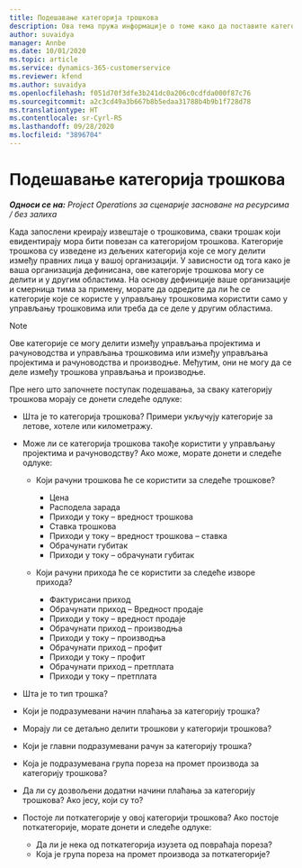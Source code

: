 ```yaml
---
title: Подешавање категорија трошкова
description: Ова тема пружа информације о томе како да поставите категорије трошкова и дељене категорије за извештаје о трошковима.
author: suvaidya
manager: Annbe
ms.date: 10/01/2020
ms.topic: article
ms.service: dynamics-365-customerservice
ms.reviewer: kfend
ms.author: suvaidya
ms.openlocfilehash: f051d70f3dfe3b241dc0a206c0cdfda000f87c76
ms.sourcegitcommit: a2c3cd49a3b667b8b5edaa31788b4b9b1f728d78
ms.translationtype: HT
ms.contentlocale: sr-Cyrl-RS
ms.lasthandoff: 09/28/2020
ms.locfileid: "3896704"
---
```

# <a name="set-up-expense-categories"></a>Подешавање категорија трошкова

_**Односи се на:** Project Operations за сценарије засноване на ресурсима / без залиха_

Када запослени креирају извештаје о трошковима, сваки трошак који евидентирају мора бити повезан са категоријом трошкова. Категорије трошкова су изведене из дељених категорија које се могу делити између правних лица у вашој организацији. У зависности од тога како је ваша организација дефинисана, ове категорије трошкова могу се делити и у другим областима. На основу дефиниције ваше организације и смерница тима за примену, морате да одредите да ли ће се категорије које се користе у управљању трошковима користити само у управљању трошковима или треба да се деле у другим областима.

> [!NOTE]
> Ове категорије се могу делити између управљања пројектима и рачуноводства и управљања трошковима или између управљања пројектима и рачуноводства и производње. Међутим, они не могу да се деле између трошкова управљања и производње.

Пре него што започнете поступак подешавања, за сваку категорију трошкова морају се донети следеће одлуке:

- Шта је то категорија трошкова? Примери укључују категорије за летове, хотеле или километражу.
- Може ли се категорија трошкова такође користити у управљању пројектима и рачуноводству? Ако може, морате донети и следеће одлуке:

    - Који рачуни трошкова ће се користити за следеће трошкове?

        - Цена
        - Расподела зарада
        - Приходи у току – вредност трошкова
        - Ставка трошкова
        - Приходи у току – вредност трошкова – ставка
        - Обрачунати губитак
        - Приходи у току – обрачунати губитак

    - Који рачуни прихода ће се користити за следеће изворе прихода?

        - Фактурисани приход
        - Обрачунати приход – Вредност продаје
        - Приходи у току – вредност продаје
        - Обрачунати приход – производња
        - Приходи у току – производња
        - Обрачунати приход – профит
        - Приходи у току – профит
        - Обрачунати приход – претплата
        - Приходи у току – претплата

- Шта је то тип трошка?
- Који је подразумевани начин плаћања за категорију трошка?
- Морају ли се детаљно делити трошкови у категорији трошкова?
- Који је главни подразумевани рачун за категорију трошка?
- Која је подразумевана група пореза на промет производа за категорију трошкова?
- Да ли су дозвољени додатни начини плаћања за категорију трошкова? Ако јесу, који су то?
- Постоје ли поткатегорије у овој категорији трошкова? Ако постоје поткатегорије, морате донети и следеће одлуке:

    - Да ли је нека од поткатегорија изузета од повраћаја пореза?
    - Која је група пореза на промет производа за поткатегорије?
